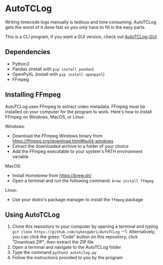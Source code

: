 # AutoTCLog
Writing timecode logs manually is tedious and time consuming. AutoTCLog gets the worst of it done fast so you only have to fill in the easy parts.

This is a CLI program, if you want a GUI version, check out [AutoTCLog-GUI](https://github.com/sykesgabri/AutoTCLog-GUI)

## Dependencies
* Python3
* Pandas (install with `pip install pandas`)
* OpenPyXL (install with `pip install openpyxl`)
* FFmpeg

## Installing FFmpeg
AutoTCLog uses FFmpeg to extract video metadata. FFmpeg must be installed on your computer for the program to work. Here's how to install FFmpeg on Windows, MacOS, or Linux:

Windows:
* Download the FFmpeg Windows binary from https://ffmpeg.org/download.html#build-windows
* Extract the downloaded archive to a folder of your choice
* Add the FFmpeg executable to your system's PATH environment variable

MacOS:
* Install Homebrew from https://brew.sh/
* Open a terminal and run the following command: `brew install ffmpeg`

Linux:
* Use your distro's package manager to install the `ffmpeg` package

## Using AutoTCLog
1. Clone this repository to your computer by opening a terminal and typing `git clone https://github.com/sykesgabri/AutoTCLog`
--1. Alternatively, you can click the green "Code" button on this repository, click "Download ZIP", then extract the ZIP file
2. Open a terminal and navigate to the AutoTCLog folder
3. Type the command `python3 autotclog.py`
4. Follow the instructions provided to you by the program
